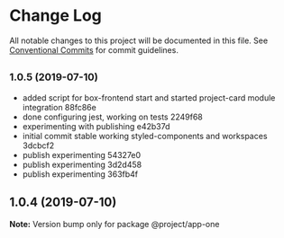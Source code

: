 # Change Log

All notable changes to this project will be documented in this file.
See [Conventional Commits](https://conventionalcommits.org) for commit guidelines.

## <small>1.0.5 (2019-07-10)</small>

* added script for box-frontend start and started project-card module integration 88fc86e
* done configuring jest, working on tests 2249f68
* experimenting with publishing e42b37d
* initial commit stable working styled-components and workspaces 3dcbcf2
* publish experimenting 54327e0
* publish experimenting 3d2d458
* publish experimenting 363fb4f





## 1.0.4 (2019-07-10)

**Note:** Version bump only for package @project/app-one

